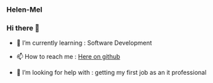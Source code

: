 ### Helen-Mel

### Hi there 👋

- 🌱 I’m currently learning : Software Development

- 📫 How to reach me : [Here on github](https://helen-mel.github.io)

- 🤔 I’m looking for help with : getting my first job as an it professional


<!--
**helen-mel/helen-mel** is a ✨ _special_ ✨ repository because its `README.md` (this file) appears on your GitHub profile.

Here are some ideas to get you started:

- 🔭 I’m currently working on ...
- 🌱 I’m currently learning ...
- 👯 I’m looking to collaborate on ...
- 🤔 I’m looking for help with ...
- 💬 Ask me about ...
- 📫 How to reach me: ...
- 😄 Pronouns: ...
- ⚡ Fun fact: ...
-->
